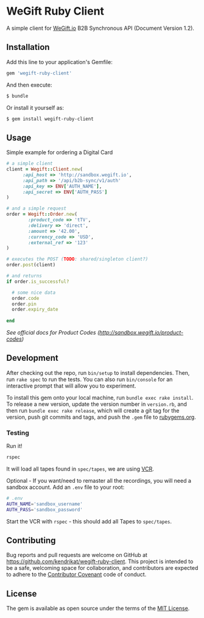 # WeGift Ruby Client

A simple client for [WeGift.io][wegift] B2B Synchronous API (Document Version 1.2). 

## Installation

Add this line to your application's Gemfile:

```ruby
gem 'wegift-ruby-client'
```

And then execute:
```bash
$ bundle
```

Or install it yourself as:
```bash
$ gem install wegift-ruby-client
```

## Usage

Simple example for ordering a Digital Card
```ruby
# a simple client 
client = Wegift::Client.new(
      :api_host => 'http://sandbox.wegift.io',
      :api_path => '/api/b2b-sync/v1/auth'
      :api_key => ENV['AUTH_NAME'],
      :api_secret => ENV['AUTH_PASS']
)

# and a simple request
order = Wegift::Order.new(
        :product_code => 'tTV',
        :delivery => 'direct',
        :amount => '42.00',
        :currency_code => 'USD',
        :external_ref => '123'
)

# executes the POST (TODO: shared/singleton client?)
order.post(client) 

# and returns
if order.is_successful?

  # some nice data
  order.code
  order.pin
  order.expiry_date
  
end
```

_See official docs for Product Codes (http://sandbox.wegift.io/product-codes)_

## Development

After checking out the repo, run `bin/setup` to install dependencies. Then, run `rake spec` to run the tests. You can also run `bin/console` for an interactive prompt that will allow you to experiment.

To install this gem onto your local machine, run `bundle exec rake install`. To release a new version, update the version number in `version.rb`, and then run `bundle exec rake release`, which will create a git tag for the version, push git commits and tags, and push the `.gem` file to [rubygems.org](https://rubygems.org).

### Testing

Run it!
```bash
rspec
```

It will load all tapes found in `spec/tapes`, we are using [VCR][vcr].

Optional - If you want/need to remaster all the recordings, you will need a sandbox account. 
Add an `.env` file to your root:

```bash
# .env
AUTH_NAME='sandbox_username'
AUTH_PASS='sandbox_password'
```

Start the VCR with `rspec` - this should add all Tapes to `spec/tapes`.

## Contributing

Bug reports and pull requests are welcome on GitHub at https://github.com/kendrikat/wegift-ruby-client. This project is intended to be a safe, welcoming space for collaboration, and contributors are expected to adhere to the [Contributor Covenant](http://contributor-covenant.org) code of conduct.


## License

The gem is available as open source under the terms of the [MIT License](http://opensource.org/licenses/MIT).

[wegift]: http://WeGift.io
[vcr]: https://github.com/vcr/vcr